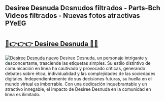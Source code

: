 ## Desiree Desnuda D𝚎sn𝚞dos filtr𝚊dos - Parts-Bch Vid𝚎os filtr𝚊dos - N𝚞evas f𝚘tos atr𝚊ctivas PYeEG

# <h2><a href="http://mbbqwk0.tromn.icu/?c=Desiree+Desnuda">🔗👉👉👉 Desiree Desnuda 🔗🔗</a></h2>

[![Desiree Desnuda nuevo](https://i.imgur.com/pEAQMta.gif)](http://mbbqwk0.tromn.icu/?c=Desiree+Desnuda)
Desiree Desnuda, un personaje intrigante y desconcertante, trasciende las etiquetas simples. Su estilo distintivo de comunicación en línea ha cautivado y provocado críticas, generando debates sobre ética, individualidad y las complejidades de las sociedades digitales. Independientemente de sus decisiones futuras, su huella en el mundo virtual es imborrable. Con una dedicación inquebrantable y un atractivo innegable, el impacto de Desiree Desnuda en la comunidad en línea es ilimitado.

